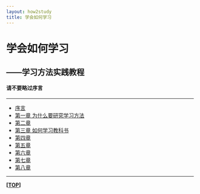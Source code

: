 ```yaml
---
layout: how2study
title: 学会如何学习
---
```


# 学会如何学习

## ——学习方法实践教程

**请不要略过序言**

<h4 id="top"></h4>

***

*   [序言][ref00]
*   [第一章 为什么要研究学习方法][ref01]
*   [第二章 ][ref02]
*   [第三章 如何学习教科书][ref03]
*   [第四章 ][ref04]
*   [第五章 ][ref05]
*   [第六章 ][ref06]
*   [第七章 ][ref07]
*   [第八章 ][ref08]

***

**[[TOP](#top)]**

[ref00]: how2study_00.html '序言'
[ref01]: how2study_01.html '第一章'
[ref02]: how2study_02.html '第二章'
[ref03]: how2study_03.html '第三章'
[ref04]: how2study_04.html '第四章'
[ref05]: how2study_05.html '第五章'
[ref06]: how2study_06.html '第六章'
[ref07]: how2study_07.html '第七章'
[ref08]: how2study_08.html '第八章'
